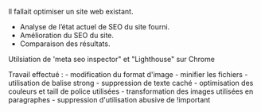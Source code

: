 Il fallait optimiser un site web existant.
  - Analyse de l’état actuel de SEO du site fourni. 
  - Amélioration du SEO du site. 
  - Comparaison des résultats. 
  
Utilsiation de 'meta seo inspector" et "Lighthouse" sur Chrome
  
  Travail effectué :
    - modification du format d'image
    - minifier les fichiers
    - utilisation de balise strong
    - suppression de texte caché
    - optimisation des couleurs et taill de police utilisées
    - transformation des images utilisées en paragraphes
    - suppression d'utilisation abusive de !important
